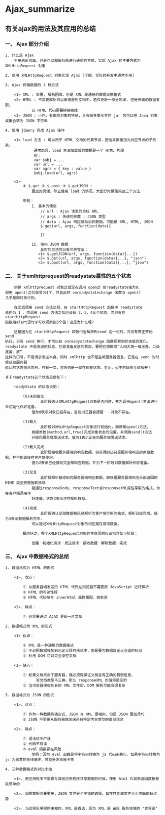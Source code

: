 # Ajax_summarize

## 有关ajax的用法及其应用的总结


### 一、 Ajax 部分介绍
	
	1. 什么是 Ajax
		不用刷新页面，但是可以和服务器进行通信的方式，实现 Ajax 的主要方式为 XMLHttpRequest 对象
	
	2. 使用 XMLHttpRequest 对象实现 Ajax [了解，实际的开发中通常不用]
	
	3. Ajax 传输数据的 3 种方式
		
		<1> XML : 笨重, 解析困难，但是 XML 是通用的数据交换格式
		<2> HTML : 不需要解析可以直接放到文档中，若仅更新一部分区域. 但是传输的数据有限，
				且 HTML 代码需要拼装完成
		<3> JSON : 小巧，有面向对象的特征，且有很多第三方的 jar 包可以把 Java 对象或集合转为 JSON 字符串
		
	4. 使用 jQuery 完成 Ajax 操作
		
		<1> load 方法 : 可以用于 HTML 文档的元素节点，把结果直接加为对应节点的子元素，
			     通常而言，load 方法加载后的数据是一个 HTML 片段
			     例： 
			     var $obj = ...
			     var url = ...
			     var agrs = { key : value }
			     $obj.load(url, agrs)	
			   
		<2> 
			① $.get ② $.post ③ $.getJSON : 
				更加的灵活，除去使用 load 的情况，大部分时候使用这三个方法
			
			举例：
				I. 基本的使用
					// url : Ajax 请求的目标 URL
					// args : 传递的参数 : JSON 类型
					// data : Ajax 响应成功后的数据，可能是 XML, HTML, JSON
					$.get(url, args, function(data){
				
					})
					
				II. 使用 JSON 数据
					此时的方法可以有三种写法：
				   <1> $.getJSON(url, args, function(data){...})
				   <2> $.get(url, args, function(data){...}, "json")
				   <3> $.post(url, args, function(data){...}, "json")

### 二、 关于xmlhttprequest的readystate属性的五个状态

		创建 xmlhttprequest 对象之后没有调用 open之 前readystate值为0，
	调用 open()之后就变为1了，并且此时 onreadystatechange 函数与 open() 
	几乎是同时执行的。
	
		在之后调用 send 方法之后，在 startHttpRequest 函数中 readystate 
	值仍为 1 ，而调用 send 方法之后应该有 2，3，4三个状态，而只有在 startHttpRequest 
	函数用alert语句才可以观察到3个值！这是为什么呢? 
	
		这是因为在 startHttpRequest 函数中当解析到send 这一句时，并没有真正开始 send 
	执行。只有 send 执行，才可以在 onreadystatechange 函数观察到状态值的变化。
	readystate 不是发送的状态，它是准备发送的状态，要把它想像成“人间大炮一级准备、二级准备、放”
	这样的口号，不是请求发送本身。同时 xmlhttp 也不是监听服务器信息，它是在 send 的时候获取服务器
	返回的状态信息而已，只有一次，监听则是一直在观察状态。至此，心中的疑惑全部解开！

	关于readystate五个状态总结如下：
	
		readyState 的状态说明：
			
			(0)未初始化
					此阶段确认XMLHttpRequest对象是否创建，并为调用open()方法进行未初始化作好准备。
				值为0表示对象已经存在，否则浏览器会报错－－对象不存在。
				
			(1)载入
					此阶段对XMLHttpRequest对象进行初始化，即调用open()方法，
				根据参数(method,url,true)完成对象状态的设置。并调用send()方法
				开始向服务端发送请求。值为1表示正在向服务端发送请求。
			
			(2)载入完成
					此阶段接收服务器端的响应数据。但获得的还只是服务端响应的原始数据，并不能直接在客户端使用。
				值为2表示已经接收完全部响应数据。并为下一阶段对数据解析作好准备。
			
			(3)交互
					此阶段解析接收到的服务器端响应数据。即根据服务器端响应头部返回的 MIME 类型把数据转换成
				能通过responseBody、responseText或responseXML属性存取的格式，为在客户端调用作
				好准备。状态3表示正在解析数据。
			
			(4)完成
					此阶段确认全部数据都已经解析为客户端可用的格式，解析已经完成。值为4表示数据解析完毕，
				可以通过XMLHttpRequest对象的相应属性取得数据。
			
			概而括之，整个XMLHttpRequest对象的生命周期应该包含如下阶段：
			
				创建－初始化请求－发送请求－接收数据－解析数据－完成
				

### 三、 Ajax 中数据格式的总结
	
	1. 数据格式为 HTML 的形式
		
		<1>. 优点：
			
			① 从服务器端发送的 HTML 代码在浏览器不需要用 JavaScript 进行解析
			② HTML 的可读性好
			③ HTML 代码块与 innerHtml 属性搭配，效率高
		
		<2>. 缺点：
			
			① 若需要通过 AJAX 更新一片文章	
			
	2. 数据格式为 XML 的形式
		
		<1> 优点：
			
			① XML 是一种通用的数据格式
			② 不必把数据强加到已定义好的格式中，而是要为数据自定义合适的标记
			③ 利用 DOM 可以完全掌控文档
		
		<2> 缺点：
		
			① 如果文档来自于服务器，就必须得保证文档含有正确的首部信息，
			      若文档类型不正确，那么 responseXML 的值将是空的
			② 当浏览器接收到长的 XML 文件后，DOM 解析可能会很复杂
			
	3. 数据格式为 JSON 的形式
		
		<1>. 优点：
		
			① 作为一种数据传输形式，JSON 与 XML 很相似，但是 JSON 更加灵巧
			② JSON 不需要从服务器端发送还有特定内容类型的首部信息
		
		<2>. 缺点：
		
			① 语法过于严谨
			② 代码不易读
			③ eval 函数存在风险
				举例：因为 eval 函数是将字符串转换为 js 代码来执行，如果字符串转换为 js 为恶意的无线循环，可能是浏览器卡死
			
	4. 三种数据格式的对比小结
	
		<1>. 若应用程序不需要与其他应用程序共享数据的时候，使用 html 片段来返回数据是最简单的
		
		<2>. 如果数据需要重用，JSON 文件是个不错的选择，其在性能和文件大小方面都有优势
		
		<3>. 当远程应用程序未知时，XML 是首选，因为 XML 是 WEB 服务领域的 "世界语"











